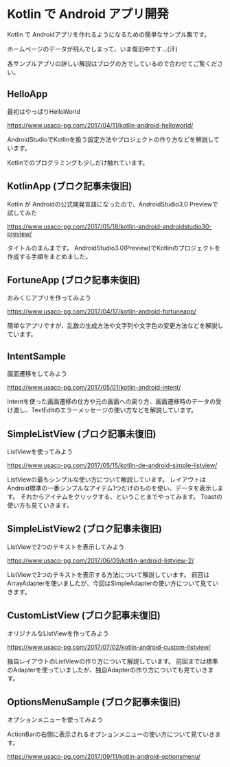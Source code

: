 # Kotlin で Android アプリ開発

Kotlin で Androidアプリを作れるようになるための簡単なサンプル集です。

ホームページのデータが飛んでしまって、いま復旧中です…(汗)

各サンプルアプリの詳しい解説はブログの方でしているので合わせてご覧ください。

## HelloApp
最初はやっぱりHelloWorld

<https://www.usaco-pg.com/2017/04/11/kotlin-android-helloworld/>

AndroidStudioでKotlinを扱う設定方法やプロジェクトの作り方などを解説しています。

Kotlinでのプログラミングも少しだけ触れています。

## KotlinApp (ブロク記事未復旧)
Kotlin が Androidの公式開発言語になったので、AndroidStudio3.0 Previewで試してみた

<https://www.usaco-pg.com/2017/05/18/kotlin-android-androidstudio30-preview/>

タイトルのまんまです。
AndroidStudio3.0(Preview)でKotlinのプロジェクトを作成する手順をまとめました。

## FortuneApp (ブロク記事未復旧)
おみくじアプリを作ってみよう

<https://www.usaco-pg.com/2017/04/17/kotlin-android-fortuneapp/>

簡単なアプリですが、乱数の生成方法や文字列や文字色の変更方法などを解説しています。


## IntentSample
画面遷移をしてみよう

<https://www.usaco-pg.com/2017/05/01/kotlin-android-intent/>

Intentを使った画面遷移の仕方や元の画面への戻り方、画面遷移時のデータの受け渡し、TextEditのエラーメッセージの使い方などを解説しています。

## SimpleListView (ブロク記事未復旧)
ListViewを使ってみよう

<https://www.usaco-pg.com/2017/05/15/kotlin-de-android-simple-listview/>

ListViewの最もシンプルな使い方について解説しています。
レイアウトはAndroid標準の一番シンプルなアイテム1つだけのものを使い、データを表示します。
それからアイテムをクリックする、ということまでやってみます。
Toastの使い方も見ていきます。

## SimpleListView2 (ブロク記事未復旧)
ListViewで2つのテキストを表示してみよう

<https://www.usaco-pg.com/2017/06/09/kotlin-android-listview-2/>

ListViewで2つのテキストを表示する方法について解説しています。
前回はArrayAdapterを使いましたが、今回はSimpleAdapterの使い方について見ていきます。

## CustomListView (ブロク記事未復旧)
オリジナルなListViewを作ってみよう

<https://www.usaco-pg.com/2017/07/02/kotlin-android-custom-listview/>

独自レイアウトのListViewの作り方について解説しています。
前回までは標準のAdapterを使っていましたが、独自Adapterの作り方についても見ていきます。

## OptionsMenuSample (ブロク記事未復旧)
オプションメニューを使ってみよう

ActionBarの右側に表示されるオプションメニューの使い方について見ていきます。

<https://www.usaco-pg.com/2017/09/11/kotlin-android-optionsmenu/>
